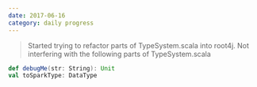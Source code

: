 ```yaml
---
date: 2017-06-16
category: daily progress
---
```


> Started trying to refactor parts of TypeSystem.scala into root4j.
>Not interfering with the following parts of TypeSystem.scala
```scala
def debugMe(str: String): Unit
val toSparkType: DataType
```



